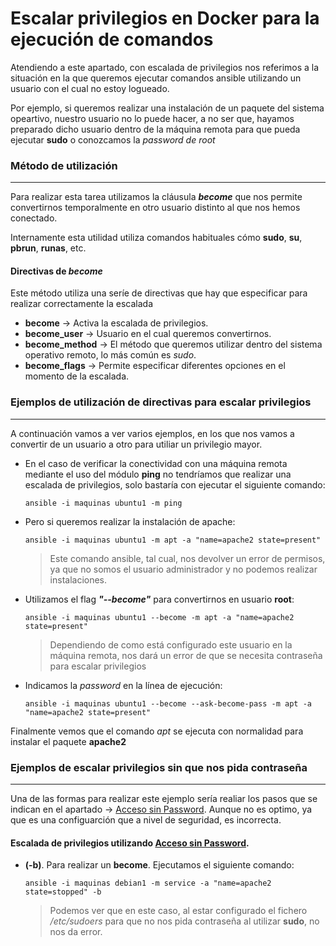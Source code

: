 # Escalar privilegios en Docker para la ejecución de comandos

Atendiendo a este apartado, con escalada de privilegios nos referimos a la situación en la que queremos ejecutar comandos ansible utilizando un usuario con el cual no estoy logueado. 

Por ejemplo, si queremos realizar una instalación de un paquete del sistema opeartivo, nuestro usuario no lo puede hacer, a no ser que, hayamos preparado dicho usuario dentro de la máquina remota para que pueda ejecutar **sudo** o conozcamos la *password de root* 

### Método de utilización
-----

Para realizar esta tarea utilizamos la cláusula ***become*** que nos permite convertirnos temporalmente en otro usuario distinto al que nos hemos conectado.

Internamente esta utilidad utiliza comandos habituales cómo **sudo**, **su**, **pbrun**, **runas**, etc.

#### Directivas de *become*

Este método utiliza una seríe de directivas que hay que especificar para realizar correctamente la escalada

- **become** -> Activa la escalada de privilegios.
- **become_user** -> Usuario en el cual queremos convertirnos.
- **become_method** -> El método que queremos utilizar dentro del sistema operativo remoto, lo más común es *sudo*.
- **become_flags** -> Permite especificar diferentes opciones en el momento de la escalada. 

### Ejemplos de utilización de directivas para escalar privilegios
-----

A continuación vamos a ver varios ejemplos, en los que nos vamos a convertir de un usuario a otro para utiliar un privilegio mayor. 

- En el caso de verificar la conectividad con una máquina remota mediante el uso del módulo **ping** no tendríamos que realizar una escalada de privilegios, solo bastaría con ejecutar el siguiente comando:

    `ansible -i maquinas ubuntu1 -m ping`

- Pero si queremos realizar la instalación de apache:

    `ansible -i maquinas ubuntu1 -m apt -a "name=apache2 state=present"`

    > Este comando ansible, tal cual, nos devolver un error de permisos, ya que no somos el usuario administrador y no podemos realizar instalaciones. 

- Utilizamos el flag ***"--become"*** para convertirnos en usuario **root**:

    `ansible -i maquinas ubuntu1 --become -m apt -a "name=apache2 state=present"`

    > Dependiendo de como está configurado este usuario en la máquina remota, nos dará un error de que se necesita contraseña para escalar privilegios

- Indicamos la *password* en la línea de ejecución:

    `ansible -i maquinas ubuntu1 --become --ask-become-pass -m apt -a "name=apache2 state=present"`

Finalmente vemos que el comando *apt* se ejecuta con normalidad para instalar el paquete **apache2**

### Ejemplos de escalar privilegios sin que nos pida contraseña
-----
 
Una de las formas para realizar este ejemplo sería realiar los pasos que se indican en el apartado -> [Acceso sin Password](../02_Entornos_gestionados/03_acceso_sin_password.md). 
Aunque no es optimo, ya que es una configuarción que a nivel de seguridad, es incorrecta. 

#### Escalada de privilegios utilizando [Acceso sin Password](../02_Entornos_gestionados/03_acceso_sin_password.md). 

- **(-b)**. Para realizar un **become**. Ejecutamos el siguiente comando:

    `ansible -i maquinas debian1 -m service -a "name=apache2 state=stopped" -b`

    > Podemos ver que en este caso, al estar configurado el fichero */etc/sudoers* para que no nos pida contraseña al utilizar **sudo**, no nos da error.


